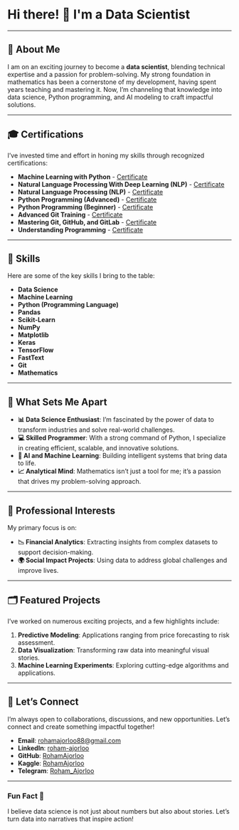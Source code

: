 # Hi there! 👋 I'm a Data Scientist

---

## 🚀 About Me

I am on an exciting journey to become a **data scientist**, blending technical expertise and a passion for problem-solving. My strong foundation in mathematics has been a cornerstone of my development, having spent years teaching and mastering it. Now, I’m channeling that knowledge into data science, Python programming, and AI modeling to craft impactful solutions.

---

## 🎓 Certifications

I’ve invested time and effort in honing my skills through recognized certifications:

- **Machine Learning with Python** - [Certificate](https://maktabkhooneh.org/certificates/MK-19092M)
- **Natural Language Processing With Deep Learning (NLP)** - [Certificate](https://datascienceschool.net)
- **Natural Language Processing (NLP)** - [Certificate](https://maktabkhooneh.org)
- **Python Programming (Advanced)** - [Certificate](https://maktabkhooneh.org/certificates/MK-OHI6F3)
- **Python Programming (Beginner)** - [Certificate](https://maktabkhooneh.org/certificates/MK-YOZXW4)
- **Advanced Git Training** - [Certificate](https://faradars.org)
- **Mastering Git, GitHub, and GitLab** - [Certificate](https://faradars.org/verify/4D43F8B8)
- **Understanding Programming** - [Certificate](https://maktabkhooneh.org/certificates/MK-O7LJT7)

---

## 🔧 Skills

Here are some of the key skills I bring to the table:

- **Data Science**
- **Machine Learning**
- **Python (Programming Language)**
- **Pandas**
- **Scikit-Learn**
- **NumPy**
- **Matplotlib**
- **Keras**
- **TensorFlow**
- **FastText**
- **Git**
- **Mathematics**

---

## 🌟 What Sets Me Apart

- **📊 Data Science Enthusiast**: I’m fascinated by the power of data to transform industries and solve real-world challenges.
- **💻 Skilled Programmer**: With a strong command of Python, I specialize in creating efficient, scalable, and innovative solutions.
- **🧠 AI and Machine Learning**: Building intelligent systems that bring data to life.
- **📈 Analytical Mind**: Mathematics isn’t just a tool for me; it’s a passion that drives my problem-solving approach.

---

## 💼 Professional Interests

My primary focus is on:

- **📉 Financial Analytics**: Extracting insights from complex datasets to support decision-making.
- **🌍 Social Impact Projects**: Using data to address global challenges and improve lives.

---

## 🗂 Featured Projects

I’ve worked on numerous exciting projects, and a few highlights include:

1. **Predictive Modeling**: Applications ranging from price forecasting to risk assessment.
2. **Data Visualization**: Transforming raw data into meaningful visual stories.
3. **Machine Learning Experiments**: Exploring cutting-edge algorithms and applications.

---

## 🤝 Let’s Connect

I’m always open to collaborations, discussions, and new opportunities. Let’s connect and create something impactful together!

- **Email**: [rohamajorloo88@gmail.com](mailto:rohamajorloo88@gmail.com)
- **LinkedIn**: [roham-ajorloo](https://www.linkedin.com/in/roham-ajorloo)
- **GitHub**: [RohamAjorloo](https://github.com/RohamAjorloo)
- **Kaggle**: [RohamAjorloo](https://kaggle.com/RohamAjorlo)
- **Telegram**: [Roham_Ajorloo](https://t.me/Roham_Ajorloo)

---

### Fun Fact 🎉

I believe data science is not just about numbers but also about stories. Let’s turn data into narratives that inspire action!
